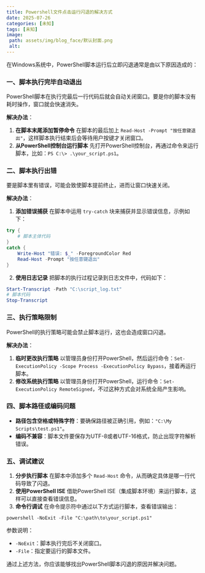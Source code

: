 ```yaml
---
title: Powershell文件点击运行闪退的解决方式
date: 2025-07-26
categories: [未知]
tags: [未知]
image:
 path: assets/img/blog_face/默认封面.png
 alt:
---
```

在Windows系统中，PowerShell脚本运行后立即闪退通常是由以下原因造成的：

### 一、脚本执行完毕自动退出
PowerShell脚本在执行完最后一行代码后就会自动关闭窗口。要是你的脚本没有耗时操作，窗口就会快速消失。

**解决办法**：
1. **在脚本末尾添加暂停命令**
在脚本的最后加上 `Read-Host -Prompt "按任意键退出"`，这样脚本执行结束后会等待用户按键才关闭窗口。
2. **从PowerShell控制台运行脚本**
先打开PowerShell控制台，再通过命令来运行脚本，比如：`PS C:\> .\your_script.ps1`。

### 二、脚本执行出错
要是脚本里有错误，可能会致使脚本提前终止，进而让窗口快速关闭。

**解决办法**：
1. **添加错误捕获**
在脚本中运用 `try-catch` 块来捕获并显示错误信息，示例如下：
```powershell
try {
    # 脚本主体代码
}
catch {
    Write-Host "错误: $_" -ForegroundColor Red
    Read-Host -Prompt "按任意键退出"
}
```
2. **使用日志记录**
把脚本的执行过程记录到日志文件中，代码如下：
```powershell
Start-Transcript -Path "C:\script_log.txt"
# 脚本代码
Stop-Transcript
```

### 三、执行策略限制
PowerShell的执行策略可能会禁止脚本运行，这也会造成窗口闪退。

**解决办法**：
1. **临时更改执行策略**
以管理员身份打开PowerShell，然后运行命令：`Set-ExecutionPolicy -Scope Process -ExecutionPolicy Bypass`，接着再运行脚本。
2. **修改系统执行策略**
以管理员身份打开PowerShell，运行命令：`Set-ExecutionPolicy RemoteSigned`，不过这种方式会对系统全局产生影响。

### 四、脚本路径或编码问题
- **路径包含空格或特殊字符**：要确保路径被正确引用，例如：`"C:\My Scripts\test.ps1"`。
- **编码不兼容**：脚本文件要保存为UTF-8或者UTF-16格式，防止出现字符解析错误。

### 五、调试建议
1. **分步执行脚本**
在脚本中添加多个 `Read-Host` 命令，从而确定具体是哪一行代码导致了闪退。
2. **使用PowerShell ISE**
借助PowerShell ISE（集成脚本环境）来运行脚本，这样可以直接查看错误信息。
3. **命令行调试**
在命令提示符中通过以下方式运行脚本，查看错误输出：
```
powershell -NoExit -File "C:\path\to\your_script.ps1"
```
参数说明：
- `-NoExit`：脚本执行完后不关闭窗口。
- `-File`：指定要运行的脚本文件。

通过上述方法，你应该能够找出PowerShell脚本闪退的原因并解决问题。